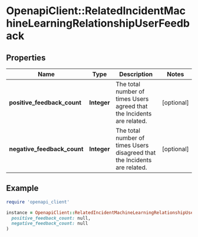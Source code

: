# OpenapiClient::RelatedIncidentMachineLearningRelationshipUserFeedback

## Properties

| Name | Type | Description | Notes |
| ---- | ---- | ----------- | ----- |
| **positive_feedback_count** | **Integer** | The total number of times Users agreed that the Incidents are related. | [optional] |
| **negative_feedback_count** | **Integer** | The total number of times Users disagreed that the Incidents are related. | [optional] |

## Example

```ruby
require 'openapi_client'

instance = OpenapiClient::RelatedIncidentMachineLearningRelationshipUserFeedback.new(
  positive_feedback_count: null,
  negative_feedback_count: null
)
```

